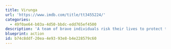 ```yaml
---
title: Virunga
url: 'https://www.imdb.com/title/tt3455224/'
categories:
  - 49f0ae64-b03a-4d50-bbdc-edd765ef4500
description: 'A team of brave individuals risk their lives to protect the last mountain gorillas.'
blueprint: action
id: b74c8ddf-20ea-4e93-93e8-b4e228579c60
---
```

